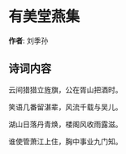 # 有美堂燕集

**作者**: 刘季孙

## 诗词内容

云间猎猎立旌旗，公在胥山把酒时。

笑语几番留湛辈，风流千载与吴儿。

湖山日落丹青焕，楼阁风收雨露滋。

谁使管萧江上住，胸中事业九门知。

